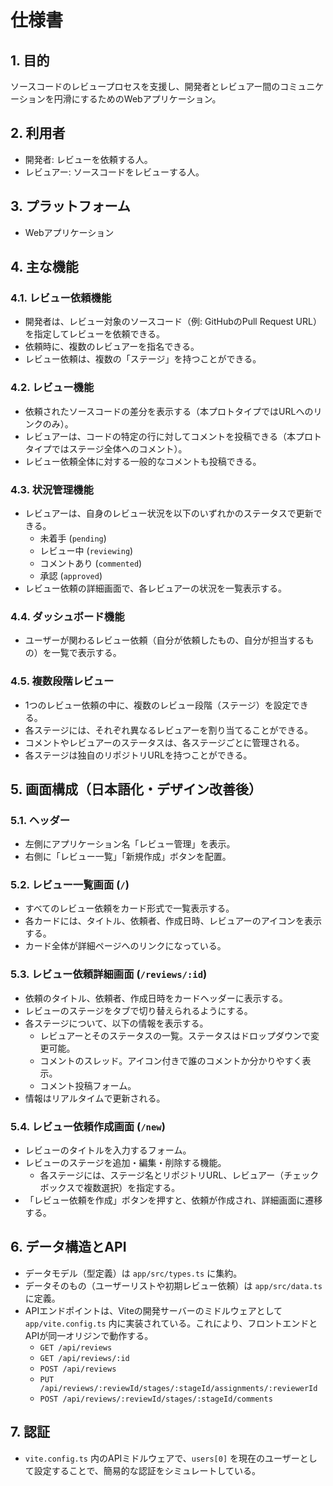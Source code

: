 # 仕様書

## 1. 目的

ソースコードのレビュープロセスを支援し、開発者とレビュアー間のコミュニケーションを円滑にするためのWebアプリケーション。

## 2. 利用者

*   開発者: レビューを依頼する人。
*   レビュアー: ソースコードをレビューする人。

## 3. プラットフォーム

*   Webアプリケーション

## 4. 主な機能

### 4.1. レビュー依頼機能
*   開発者は、レビュー対象のソースコード（例: GitHubのPull Request URL）を指定してレビューを依頼できる。
*   依頼時に、複数のレビュアーを指名できる。
*   レビュー依頼は、複数の「ステージ」を持つことができる。

### 4.2. レビュー機能
*   依頼されたソースコードの差分を表示する（本プロトタイプではURLへのリンクのみ）。
*   レビュアーは、コードの特定の行に対してコメントを投稿できる（本プロトタイプではステージ全体へのコメント）。
*   レビュー依頼全体に対する一般的なコメントも投稿できる。

### 4.3. 状況管理機能
*   レビュアーは、自身のレビュー状況を以下のいずれかのステータスで更新できる。
    *   未着手 (`pending`)
    *   レビュー中 (`reviewing`)
    *   コメントあり (`commented`)
    *   承認 (`approved`)
*   レビュー依頼の詳細画面で、各レビュアーの状況を一覧表示する。

### 4.4. ダッシュボード機能
*   ユーザーが関わるレビュー依頼（自分が依頼したもの、自分が担当するもの）を一覧で表示する。

### 4.5. 複数段階レビュー
*   1つのレビュー依頼の中に、複数のレビュー段階（ステージ）を設定できる。
*   各ステージには、それぞれ異なるレビュアーを割り当てることができる。
*   コメントやレビュアーのステータスは、各ステージごとに管理される。
*   各ステージは独自のリポジトリURLを持つことができる。

## 5. 画面構成（日本語化・デザイン改善後）

### 5.1. ヘッダー
*   左側にアプリケーション名「レビュー管理」を表示。
*   右側に「レビュー一覧」「新規作成」ボタンを配置。

### 5.2. レビュー一覧画面 (`/`)
*   すべてのレビュー依頼をカード形式で一覧表示する。
*   各カードには、タイトル、依頼者、作成日時、レビュアーのアイコンを表示する。
*   カード全体が詳細ページへのリンクになっている。

### 5.3. レビュー依頼詳細画面 (`/reviews/:id`)
*   依頼のタイトル、依頼者、作成日時をカードヘッダーに表示する。
*   レビューのステージをタブで切り替えられるようにする。
*   各ステージについて、以下の情報を表示する。
    *   レビュアーとそのステータスの一覧。ステータスはドロップダウンで変更可能。
    *   コメントのスレッド。アイコン付きで誰のコメントか分かりやすく表示。
    *   コメント投稿フォーム。
*   情報はリアルタイムで更新される。

### 5.4. レビュー依頼作成画面 (`/new`)
*   レビューのタイトルを入力するフォーム。
*   レビューのステージを追加・編集・削除する機能。
    *   各ステージには、ステージ名とリポジトリURL、レビュアー（チェックボックスで複数選択）を指定する。
*   「レビュー依頼を作成」ボタンを押すと、依頼が作成され、詳細画面に遷移する。

## 6. データ構造とAPI

*   データモデル（型定義）は `app/src/types.ts` に集約。
*   データそのもの（ユーザーリストや初期レビュー依頼）は `app/src/data.ts` に定義。
*   APIエンドポイントは、Viteの開発サーバーのミドルウェアとして `app/vite.config.ts` 内に実装されている。これにより、フロントエンドとAPIが同一オリジンで動作する。
    *   `GET /api/reviews`
    *   `GET /api/reviews/:id`
    *   `POST /api/reviews`
    *   `PUT /api/reviews/:reviewId/stages/:stageId/assignments/:reviewerId`
    *   `POST /api/reviews/:reviewId/stages/:stageId/comments`

## 7. 認証

*   `vite.config.ts` 内のAPIミドルウェアで、`users[0]` を現在のユーザーとして設定することで、簡易的な認証をシミュレートしている。